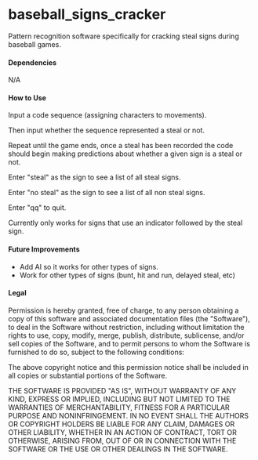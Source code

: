 # baseball_signs_cracker

Pattern recognition software specifically for cracking steal signs during baseball games.

#### Dependencies
N/A

#### How to Use
Input a code sequence (assigning characters to movements).

Then input whether the sequence represented a steal or not.

Repeat until the game ends, once a steal has been recorded the code should begin making predictions about whether a given sign is a steal or not.


Enter "steal" as the sign to see a list of all steal signs.

Enter "no steal" as the sign to see a list of all non steal signs.

Enter "qq" to quit.


Currently only works for signs that use an indicator followed by the steal sign.

#### Future Improvements
- Add AI so it works for other types of signs.
- Work for other types of signs (bunt, hit and run, delayed steal, etc)

#### Legal
Permission is hereby granted, free of charge, to any person obtaining a copy
of this software and associated documentation files (the "Software"), to deal
in the Software without restriction, including without limitation the rights
to use, copy, modify, merge, publish, distribute, sublicense, and/or sell
copies of the Software, and to permit persons to whom the Software is
furnished to do so, subject to the following conditions:

The above copyright notice and this permission notice shall be included in all
copies or substantial portions of the Software.

THE SOFTWARE IS PROVIDED "AS IS", WITHOUT WARRANTY OF ANY KIND, EXPRESS OR
IMPLIED, INCLUDING BUT NOT LIMITED TO THE WARRANTIES OF MERCHANTABILITY,
FITNESS FOR A PARTICULAR PURPOSE AND NONINFRINGEMENT. IN NO EVENT SHALL THE
AUTHORS OR COPYRIGHT HOLDERS BE LIABLE FOR ANY CLAIM, DAMAGES OR OTHER
LIABILITY, WHETHER IN AN ACTION OF CONTRACT, TORT OR OTHERWISE, ARISING FROM,
OUT OF OR IN CONNECTION WITH THE SOFTWARE OR THE USE OR OTHER DEALINGS IN THE
SOFTWARE.
